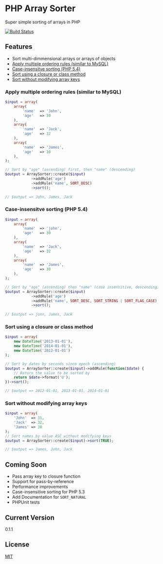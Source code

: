PHP Array Sorter
===============

Super simple sorting of arrays in PHP

 [![Build Status](https://secure.travis-ci.org/atkaye/PHP-ArraySorter.png)](http://travis-ci.org/atkaye/PHP-ArraySorter)

## Features
- Sort multi-dimmensional arrays or arrays of objects
- [Apply multiple ordering rules (similar to MySQL)][multiple-rules]
- [Case-insensitve sorting (PHP 5.4)][case-insensitive]
- [Sort using a closure or class method][closure]
- [Sort without modifying array keys][keep-keys]

### Apply multiple ordering rules (similar to MySQL)
```php
$input = array(
    array(
        'name'  => 'John',
        'age'   => 30
    ),
    array(
        'name'  => 'Jack',
        'age'   => 32
    ),
    array(
        'name'  => 'James',
        'age'   => 30
    ),  
);

// Sort by "age" (ascending) first, then "name" (descending)
$output = ArraySorter::create($input)
            ->addRule('age')
            ->addRule('name', SORT_DESC)
            ->sort();
            
// $output => John, James, Jack
```

### Case-insensitve sorting (PHP 5.4)
```php
$input = array(
    array(
        'name'  => 'john',
        'age'   => 30
    ),
    array(
        'name'  => 'Jack',
        'age'   => 32
    ),
    array(
        'name'  => 'James',
        'age'   => 30
    ),  
);

// Sort by "age" (ascending) then "name" (case insensitive, descending)
$output = ArraySorter::create($input)
            ->addRule('age')
            ->addRule('name', SORT_DESC, SORT_STRING | SORT_FLAG_CASE)
            ->sort();
            
// $output => jonn, James, Jack
```

### Sort using a closure or class method
```php
$input = array(
    new DateTime('2013-01-01'),
    new DateTime('2014-01-01'),
    new DateTime('2012-01-01')
);

// Sort by dates by seconds since epoch (ascending)
$output = ArraySorter::create($input)->addRule(function($date) {
    // Return the value to be sorted by
    return $date->format('U');
})->sort();

// $output => 2012-01-01, 2013-01-01, 2014-01-01
```

### Sort without modifying array keys
```php
$input = array(
    'John'  => 31,
    'Jack'  => 32,
    'James' => 30
);
// Sort names by value ASC without modifying keys
$output = ArraySorter::create($input)->sort(TRUE);

// $output => James, John, Jack
```
## Coming Soon
- Pass array key to closure function
- Support for pass-by-reference
- Performance improvements
- Case-insensitive sorting for PHP 5.3
- Add Documentation for `SORT_NATURAL`
- PHPUnit tests

## Current Version
0.1.1

## License
[MIT][license]

[multiple-rules]:#apply-multiple-ordering-rules-similar-to-mysql
[case-insensitive]:#case-insensitve-sorting-php-54
[closure]:#sort-using-a-closure-or-class-method
[keep-keys]:#sort-without-modifying-array-keys
[license]:https://github.com/atkaye/PHP-ArraySorter/blob/master/LICENSE
